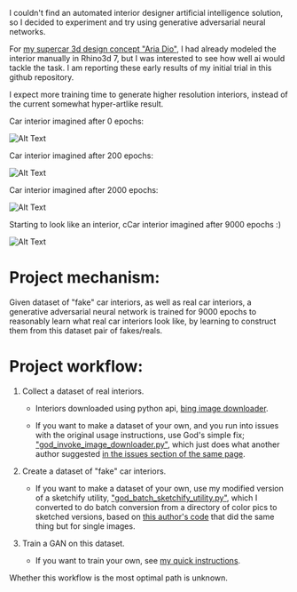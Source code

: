 
I couldn't find an automated interior designer artificial intelligence solution, so I decided to experiment and try using generative adversarial neural networks.

For [my supercar 3d design concept "Aria Dio"](https://www.facebook.com/TheAriaDio), I had already modeled the interior manually in Rhino3d 7, but I was interested to see how well ai would tackle the task. I am reporting these early results of my initial trial in this github repository.

I expect more training time to generate higher resolution interiors, instead of the current somewhat hyper-artlike result.


Car interior imagined after 0 epochs:

![Alt Text](https://github.com/JordanMicahBennett/WORLDS-FIRST-OPEN-SOURCE-AI-CAR-INTERIOR-DESIGNER/blob/main/showcase/imagined_interior_0_epochs.png?raw=true)

Car interior imagined after 200 epochs:

![Alt Text](https://github.com/JordanMicahBennett/WORLDS-FIRST-OPEN-SOURCE-AI-CAR-INTERIOR-DESIGNER/blob/main/showcase/imagined_interior_200_epochs.png?raw=true)

Car interior imagined after 2000 epochs:

![Alt Text](https://github.com/JordanMicahBennett/WORLDS-FIRST-OPEN-SOURCE-AI-CAR-INTERIOR-DESIGNER/blob/main/showcase/imagined_interior_2000_epochs.png?raw=true)

Starting to look like an interior, cCar interior imagined after 9000 epochs :)

![Alt Text](https://github.com/JordanMicahBennett/WORLDS-FIRST-OPEN-SOURCE-AI-CAR-INTERIOR-DESIGNER/blob/main/showcase/imagined_interior_9000_epochs.png?raw=true)



Project mechanism:
======
Given dataset of "fake" car interiors, as well as real car interiors, a generative adversarial neural network is trained for 9000 epochs to reasonably learn what real car interiors look like, by learning to construct them from this dataset pair of fakes/reals.





Project workflow:
======
1. Collect a dataset of real interiors. 
	* Interiors downloaded using python api, [bing image downloader](https://github.com/gurugaurav/bing_image_downloader).
	
	* If you want to make a dataset of your own, and you run into issues with the original usage instructions, use God's simple fix; ["god_invoke_image_downloader.py"](https://github.com/JordanMicahBennett/WORLDS-FIRST-OPEN-SOURCE-AI-CAR-INTERIOR-DESIGNER/blob/main/god_invoke_image_downloader.py),  which just does what another author suggested [in the issues section of the same page](https://github.com/gurugaurav/bing_image_downloader/issues/4). 
	
2. Create a dataset of "fake" car interiors. 

	* If you want to make a dataset of your own, use my modified version of a sketchify utility, ["god_batch_sketchify_utility.py"](https://github.com/JordanMicahBennett/WORLDS-FIRST-OPEN-SOURCE-AI-CAR-INTERIOR-DESIGNER/blob/main/god_batch_sketchify_utility.py), which I converted to do batch conversion from a directory of color pics to sketched versions, based on [this author's code](https://github.com/rra94/sketchify/blob/master/sketchify.ipynb) that did the same thing but for single images.
	
3. Train a GAN on this dataset.

	* If you want to train your own, see [my quick instructions](god_training_instructions.md).

Whether this workflow is the most optimal path is unknown.

